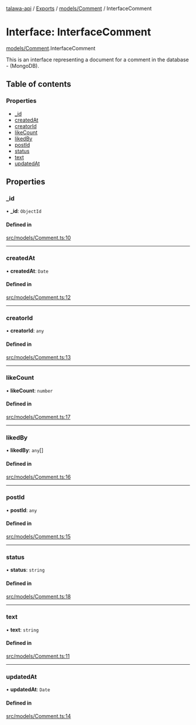 [talawa-api](../README.md) / [Exports](../modules.md) / [models/Comment](../modules/models_Comment.md) / InterfaceComment

# Interface: InterfaceComment

[models/Comment](../modules/models_Comment.md).InterfaceComment

This is an interface representing a document for a comment in the database - (MongoDB).

## Table of contents

### Properties

- [\_id](models_Comment.InterfaceComment.md#_id)
- [createdAt](models_Comment.InterfaceComment.md#createdat)
- [creatorId](models_Comment.InterfaceComment.md#creatorid)
- [likeCount](models_Comment.InterfaceComment.md#likecount)
- [likedBy](models_Comment.InterfaceComment.md#likedby)
- [postId](models_Comment.InterfaceComment.md#postid)
- [status](models_Comment.InterfaceComment.md#status)
- [text](models_Comment.InterfaceComment.md#text)
- [updatedAt](models_Comment.InterfaceComment.md#updatedat)

## Properties

### \_id

• **\_id**: `ObjectId`

#### Defined in

[src/models/Comment.ts:10](https://github.com/PalisadoesFoundation/talawa-api/blob/4c7d3ea/src/models/Comment.ts#L10)

___

### createdAt

• **createdAt**: `Date`

#### Defined in

[src/models/Comment.ts:12](https://github.com/PalisadoesFoundation/talawa-api/blob/4c7d3ea/src/models/Comment.ts#L12)

___

### creatorId

• **creatorId**: `any`

#### Defined in

[src/models/Comment.ts:13](https://github.com/PalisadoesFoundation/talawa-api/blob/4c7d3ea/src/models/Comment.ts#L13)

___

### likeCount

• **likeCount**: `number`

#### Defined in

[src/models/Comment.ts:17](https://github.com/PalisadoesFoundation/talawa-api/blob/4c7d3ea/src/models/Comment.ts#L17)

___

### likedBy

• **likedBy**: `any`[]

#### Defined in

[src/models/Comment.ts:16](https://github.com/PalisadoesFoundation/talawa-api/blob/4c7d3ea/src/models/Comment.ts#L16)

___

### postId

• **postId**: `any`

#### Defined in

[src/models/Comment.ts:15](https://github.com/PalisadoesFoundation/talawa-api/blob/4c7d3ea/src/models/Comment.ts#L15)

___

### status

• **status**: `string`

#### Defined in

[src/models/Comment.ts:18](https://github.com/PalisadoesFoundation/talawa-api/blob/4c7d3ea/src/models/Comment.ts#L18)

___

### text

• **text**: `string`

#### Defined in

[src/models/Comment.ts:11](https://github.com/PalisadoesFoundation/talawa-api/blob/4c7d3ea/src/models/Comment.ts#L11)

___

### updatedAt

• **updatedAt**: `Date`

#### Defined in

[src/models/Comment.ts:14](https://github.com/PalisadoesFoundation/talawa-api/blob/4c7d3ea/src/models/Comment.ts#L14)
